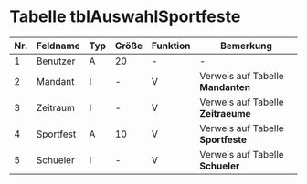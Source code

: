 # Tabelle tblAuswahlSportfeste



Nr.	|Feldname|	Typ	|Größe	|Funktion|Bemerkung
---|---|---|---|---|---
1|Benutzer|A|20|-|-
2|Mandant|I|-|V|Verweis auf Tabelle **Mandanten**
3|Zeitraum|I|-|V|Verweis auf Tabelle **Zeitraeume**
4|Sportfest|A|10|V|Verweis auf Tabelle **Sportfeste**
5|Schueler|I|-|V|Verweis auf Tabelle **Schueler**
